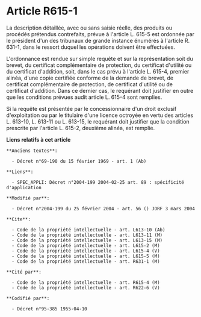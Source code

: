 # Article R615-1

La description détaillée, avec ou sans saisie réelle, des produits ou procédés prétendus contrefaits, prévue à l'article L.
615-5 est ordonnée par le président d'un des tribunaux de grande instance énumérés à l'article R. 631-1, dans le ressort
duquel les opérations doivent être effectuées.

L'ordonnance est rendue sur simple requête et sur la représentation soit du brevet, du certificat complémentaire de
protection, du certificat d'utilité ou du certificat d'addition, soit, dans le cas prévu à l'article L. 615-4, premier
alinéa, d'une copie certifiée conforme de la demande de brevet, de certificat complémentaire de protection, de certificat
d'utilité ou de certificat d'addition. Dans ce dernier cas, le requérant doit justifier en outre que les conditions prévues
audit article L. 615-4 sont remplies.

Si la requête est présentée par le concessionnaire d'un droit exclusif d'exploitation ou par le titulaire d'une licence
octroyée en vertu des articles L. 613-10, L. 613-11 ou L. 613-15, le requérant doit justifier que la condition prescrite par
l'article L. 615-2, deuxième alinéa, est remplie.

**Liens relatifs à cet article**

	**Anciens textes**:

	  - Décret n°69-190 du 15 février 1969 - art. 1 (Ab)

	**Liens**:

	  - SPEC_APPLI: Décret n°2004-199 2004-02-25 art. 89 : spécificité d'application

	**Modifié par**:

	  - Décret n°2004-199 du 25 février 2004 - art. 56 () JORF 3 mars 2004

	**Cite**:

	  - Code de la propriété intellectuelle - art. L613-10 (Ab)
	  - Code de la propriété intellectuelle - art. L613-11 (M)
	  - Code de la propriété intellectuelle - art. L613-15 (M)
	  - Code de la propriété intellectuelle - art. L615-2 (M)
	  - Code de la propriété intellectuelle - art. L615-4 (V)
	  - Code de la propriété intellectuelle - art. L615-5 (M)
	  - Code de la propriété intellectuelle - art. R631-1 (M)

	**Cité par**:

	  - Code de la propriété intellectuelle - art. R615-4 (M)
	  - Code de la propriété intellectuelle - art. R622-6 (V)

	**Codifié par**:

	  - Décret n°95-385 1955-04-10
